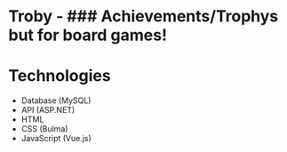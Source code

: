 # Troby - ### Achievements/Trophys but for board games!

# Technologies
- Database (MySQL)
- API (ASP.NET)
- HTML
- CSS (Bulma)
- JavaScript (Vue.js)

